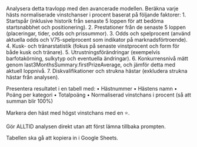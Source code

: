Analysera detta travlopp med den avancerade modellen. Beräkna varje hästs normaliserade vinstchanser i procent baserat på följande faktorer:
	1.	Startspår (inklusive historik från senaste 5 loppen för att bedöma startsnabbhet och positionering).
	2.	Prestationer från de senaste 5 loppen (placeringar, tider, odds och prissummor).
	3.	Odds och spelprocent (använd aktuella odds och V75-spelprocent som indikator på marknadsförtroende).
	4.	Kusk- och tränarstatistik (fokus på senaste vinstprocent och form för både kusk och tränare).
	5.	Utrustningsförändringar (exempelvis barfotakörning, sulkytyp och eventuella ändringar).
	6.	Konkurrensnivå mätt genom last3MonthsSummary.firstPrizeAverage, och jämför detta med aktuell loppnivå.
	7.	Diskvalifikationer och strukna hästar (exkludera strukna hästar från analysen).

Presentera resultatet i en tabell med:
	•	Hästnummer
	•	Hästens namn
	•	Poäng per kategori
	•	Totalpoäng
	•	Normaliserad vinstchans i procent (så att summan blir 100%)

Markera den häst med högst vinstchans med en ⭐️.

Gör ALLTID analysen direkt utan att först lämna tillbaka prompten.

Tabellen ska gå att kopiera in i Google Sheets.